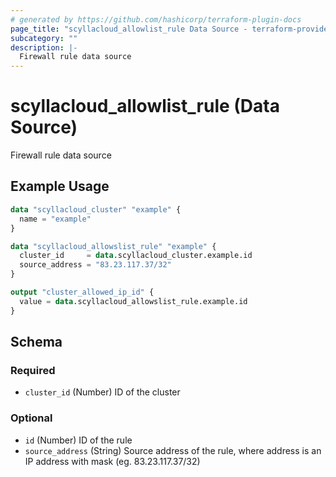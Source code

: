 ```yaml
---
# generated by https://github.com/hashicorp/terraform-plugin-docs
page_title: "scyllacloud_allowlist_rule Data Source - terraform-provider-scyllacloud"
subcategory: ""
description: |-
  Firewall rule data source
---
```


# scyllacloud_allowlist_rule (Data Source)

Firewall rule data source

## Example Usage

```terraform
data "scyllacloud_cluster" "example" {
  name = "example"
}

data "scyllacloud_allowslist_rule" "example" {
  cluster_id     = data.scyllacloud_cluster.example.id
  source_address = "83.23.117.37/32"
}

output "cluster_allowed_ip_id" {
  value = data.scyllacloud_allowslist_rule.example.id
}
```

<!-- schema generated by tfplugindocs -->
## Schema

### Required

- `cluster_id` (Number) ID of the cluster

### Optional

- `id` (Number) ID of the rule
- `source_address` (String) Source address of the rule, where address is an IP address with mask (eg. 83.23.117.37/32)


